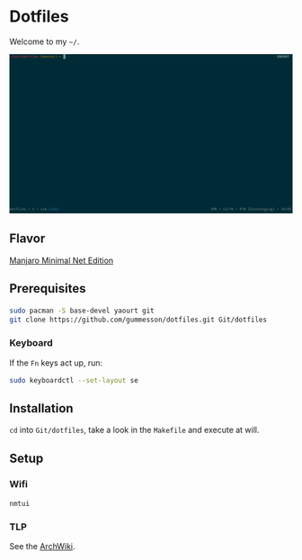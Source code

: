 # Dotfiles

Welcome to my `~/`.

[![~/](screenshot.png)](screenshot.png)

## Flavor

[Manjaro Minimal Net Edition](http://manjaro.org/)

## Prerequisites

~~~ sh
sudo pacman -S base-devel yaourt git
git clone https://github.com/gummesson/dotfiles.git Git/dotfiles
~~~

### Keyboard

If the `Fn` keys act up, run:

~~~ sh
sudo keyboardctl --set-layout se
~~~

## Installation

`cd` into `Git/dotfiles`, take a look in the `Makefile` and execute at will.

## Setup

### Wifi

~~~ sh
nmtui
~~~

### TLP

See the [ArchWiki](https://wiki.archlinux.org/index.php/TLP#Installation).

